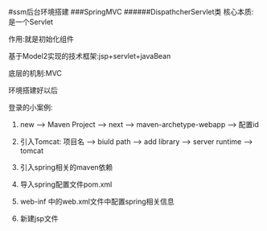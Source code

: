 #ssm后台环境搭建
###SpringMVC
######DispathcherServlet类
核心本质: 是一个Servlet

作用:就是初始化组件

基于Model2实现的技术框架:jsp+servlet+javaBean

底层的机制:MVC

环境搭建好以后

登录的小案例:
1. new --> Maven Project --> next --> maven-archetype-webapp --> 配置id

2. 引入Tomcat: 项目名 --> biuld path --> add library --> server  runtime --> tomcat

3. 引入spring相关的maven依赖

4. 导入spring配置文件pom.xml

5. web-inf 中的web.xml文件中配置spring相关信息

6. 新建jsp文件


